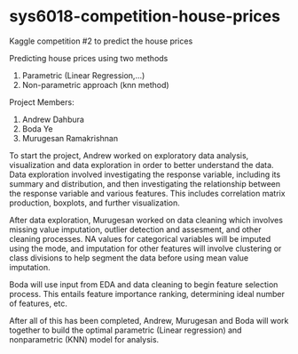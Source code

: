 # sys6018-competition-house-prices
Kaggle competition #2 to predict the house prices

Predicting house prices using two methods

1) Parametric (Linear Regression,...)
2) Non-parametric approach (knn method)

Project Members:
1) Andrew Dahbura
2) Boda Ye
3) Murugesan Ramakrishnan

To start the project, Andrew worked on exploratory data analysis, visualization and data exploration
in order to better understand the data. Data exploration involved investigating the response variable,
including its summary and distribution, and then investigating the relationship between the response
variable and various features. This includes correlation matrix production, boxplots, and further visualization.

After data exploration, Murugesan worked on data cleaning which involves missing value imputation, 
outlier detection and assesment, and other cleaning processes. NA values for categorical variables will
be imputed using the mode, and imputation for other features will involve clustering or class divisions to 
help segment the data before using mean value imputation.

Boda will use input from EDA and data cleaning to begin feature selection process. This entails feature 
importance ranking, determining ideal number of features, etc.

After all of this has been completed, Andrew, Murugesan and Boda will work together to build the optimal
parametric (Linear regression) and nonparametric (KNN) model for analysis.
